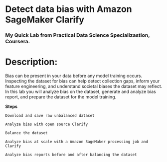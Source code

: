 # Detect data bias with Amazon SageMaker Clarify

### My Quick Lab from Practical Data Science Specializastion, Coursera.

# Description:

Bias can be present in your data before any model training occurs. Inspecting the dataset for bias can help detect collection gaps, inform your feature engineering, and understand societal biases the dataset may reflect. In this lab you will analyze bias on the dataset, generate and analyze bias report, and prepare the dataset for the model training.

**Steps**

    Download and save raw unbalanced dataset

    Analyze bias with open source Clarify

    Balance the dataset

    Analyze bias at scale with a Amazon SageMaker processing job and Clarify

    Analyze bias reports before and after balancing the dataset


